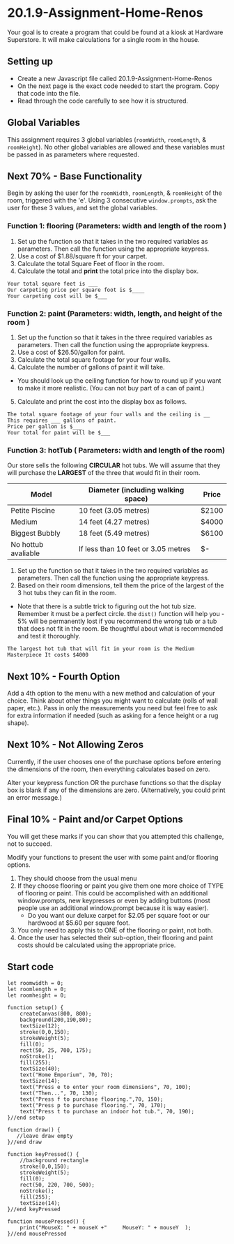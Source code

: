 # 20.1.9-Assignment-Home-Renos

Your goal is to create a program that could be found at a kiosk at Hardware Superstore.  It will make calculations for a single room in the house.

## Setting up
- Create a new Javascript file called 20.1.9-Assignment-Home-Renos
- On the next page is the exact code needed to start the program.  Copy that code into the file.
- Read through the code carefully to see how it is structured.

## Global Variables
This assignment requires 3 global variables (`roomWidth`, `roomLength`, & `roomHeight`). No other global variables are allowed and these variables must be passed in as parameters where requested.

## Next 70% - Base Functionality
Begin by asking the user for the `roomWidth`, `roomLength`, & `roomHeight` of the room, triggered with the 'e'.  Using 3 consecutive `window.prompts`, ask the user for these 3 values, and set the global variables.

### Function 1: flooring (Parameters: width and length of the room )
1. Set up the function so that it takes in the two required variables as parameters.  Then call the function using the appropriate keypress.
2. Use a cost of $1.88/square ft for your carpet.
3.  Calculate the total Square Feet of floor in the room.
4.  Calculate the total and **print** the total price into the display box.
```
Your total square feet is ___
Our carpeting price per square foot is $____
Your carpeting cost will be $___
```


### Function 2: paint (Parameters: width, length, and height of the room )
1. Set up the function so that it takes in the three required variables as parameters.  Then call the function using the appropriate keypress.
2. Use a cost of $26.50/gallon for paint.
3. Calculate the total square footage for your four walls.
4. Calculate the number of gallons of paint it will take.
 - You should look up the ceiling function for how to round up if you want to make it more realistic.  (You can not buy part of a can of paint.)  
5. Calculate and print the cost into the display box as follows.
```
The total square footage of your four walls and the ceiling is __
This requires ___ gallons of paint.
Price per gallon is $___
Your total for paint will be $___
```
### Function 3: hotTub ( Parameters: width and length of the room)
Our store sells the following **CIRCULAR** hot tubs.  We will assume that they will purchase the **LARGEST** of the three that would fit in their room.

| Model          | Diameter (including walking space) | Price  |
|----------------|------------------------------------|--------|
| Petite Piscine | 10 feet (3.05 metres)              | $2100  |
| Medium         | 14 feet (4.27 metres)              | $4000  |
| Biggest Bubbly | 18 feet (5.49 metres)              | $6100  |
| No hottub avaliable | If less than 10 feet or 3.05 metres             | $-  |

1.  Set up the function so that it takes in the two required variables as parameters.  Then call the function using the appropriate keypress.
2.  Based on their room dimensions, tell them the price of the largest of the 3 hot tubs they can fit in the room.
   - Note that there is a subtle trick to figuring out the hot tub size.  Remember it must be a perfect circle. the `dist()` function will help you
    - 5% will be permanently lost if you recommend the wrong tub or a tub that does not fit in the room.  Be thoughtful about what is recommended and test it thoroughly.

```
The largest hot tub that will fit in your room is the Medium Masterpiece It costs $4000
```

## Next 10% - Fourth Option
Add a 4th option to the menu with a new method and calculation of your choice. Think about other things you might want to calculate (rolls of wall paper, etc.).  Pass in only the measurements you need but feel free to ask for extra information if needed (such as asking for a fence height or a rug shape).

## Next 10% - Not Allowing Zeros 
Currently, if the user chooses one of the purchase options before entering the dimensions of the room, then everything calculates based on zero.  

Alter your keypress function OR the purchase functions so that the display box is blank if any of the dimensions are zero.  (Alternatively, you could print an error message.)

## Final 10% - Paint and/or Carpet Options
You will get these marks if you can show that you attempted this challenge, not to succeed.

Modify your functions to present the user with some paint and/or flooring options. 
1. They should choose from the usual menu
2. If they choose flooring or paint you give them one more choice of TYPE of flooring or paint. This could be accomplished with an additional window.prompts, new keypresses or even by adding buttons (most people use an additional window.prompt because it is way easier).
    -  Do you want our deluxe carpet for $2.05 per square foot or our hardwood at $5.60 per square foot.
3. You only need to apply this to ONE of the flooring or paint, not both.
4. Once the user has selected their sub-option, their flooring and paint costs should be calculated using the appropriate price. 

## Start code
```
let roomwidth = 0;
let roomlength = 0;
let roomheight = 0;

function setup() {
    createCanvas(800, 800);
    background(200,190,80);
    textSize(12);
    stroke(0,0,150);
    strokeWeight(5);
    fill(0);
    rect(50, 25, 700, 175);
    noStroke();
    fill(255);
    textSize(40);
    text("Home Emporium", 70, 70);
    textSize(14);
    text("Press e to enter your room dimensions", 70, 100);
    text("Then...", 70, 130);
    text("Press f to purchase flooring.",70, 150);
    text("Press p to purchase flooring.", 70, 170);
    text("Press t to purchase an indoor hot tub.", 70, 190);   
}//end setup

function draw() {
   //leave draw empty
}//end draw

function keyPressed() {
    //background rectangle
    stroke(0,0,150);
    strokeWeight(5);
    fill(0);
    rect(50, 220, 700, 500);
    noStroke();
    fill(255);
    textSize(14);
}//end keyPressed

function mousePressed() {
    print("MouseX: " + mouseX +"     MouseY: " + mouseY  );
}//end mousePressed
```
